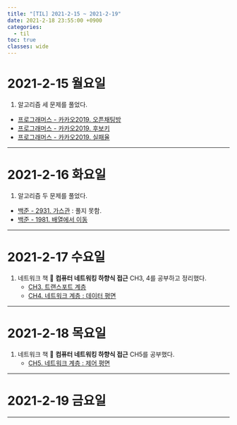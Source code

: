 ```yaml
---
title: "[TIL] 2021-2-15 ~ 2021-2-19"
date: 2021-2-18 23:55:00 +0900
categories:
  - til
toc: true
classes: wide
---
```


# 2021-2-15 월요일

1. 알고리즘 세 문제를 풀었다.
  - [프로그래머스 - 카카오2019. 오픈채팅방](http://ddb8036631.github.io/programmers/프로그래머스_카카오2019_오픈채팅방)
  - [프로그래머스 - 카카오2019. 후보키](http://ddb8036631.github.io/programmers/프로그래머스_카카오2019_후보키)
  - [프로그래머스 - 카카오2019. 실패율](http://ddb8036631.github.io/programmers/프로그래머스_카카오2019_실패율)

---

# 2021-2-16 화요일

1. 알고리즘 두 문제를 풀었다.
  - [백준 - 2931. 가스관](https://www.acmicpc.net/problem/2931) : 풀지 못함.
  - [백준 - 1981. 배열에서 이동](http://ddb8036631.github.io/boj/1981_배열에서-이동)

---

# 2021-2-17 수요일

1. 네트워크 책 📕 **컴퓨터 네트워킹 하향식 접근** CH3, 4를 공부하고 정리했다.
   - [CH3. 트랜스포트 계층](http://ddb8036631.github.io/네트워크/NW_트랜스포트-계층)
   - [CH4. 네트워크 계층 : 데이터 평면](http://ddb8036631.github.io/네트워크/NW_네트워크-계층-데이터-평면)

---

# 2021-2-18 목요일

1. 네트워크 책 📕 **컴퓨터 네트워킹 하향식 접근** CH5를 공부했다.
    - [CH5. 네트워크 계층 : 제어 평면](http://ddb8036631.github.io/네트워크/NW_네트워크-계층-제어-평면)

---

# 2021-2-19 금요일

---